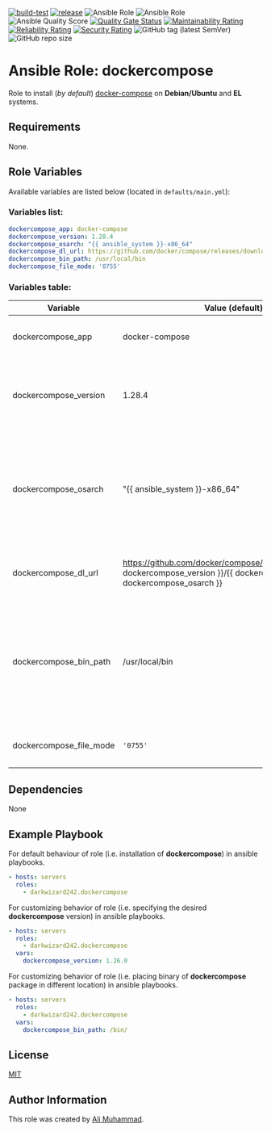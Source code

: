 [![build-test](https://github.com/darkwizard242/ansible-role-dockercompose/workflows/build-and-test/badge.svg?branch=master)](https://github.com/darkwizard242/ansible-role-dockercompose/actions?query=workflow%3Abuild-and-test) [![release](https://github.com/darkwizard242/ansible-role-dockercompose/workflows/release/badge.svg)](https://github.com/darkwizard242/ansible-role-dockercompose/actions?query=workflow%3Arelease) ![Ansible Role](https://img.shields.io/ansible/role/47543?color=dark%20green%20) ![Ansible Role](https://img.shields.io/ansible/role/d/47543?label=role%20downloads) ![Ansible Quality Score](https://img.shields.io/ansible/quality/47543?label=ansible%20quality%20score) [![Quality Gate Status](https://sonarcloud.io/api/project_badges/measure?project=ansible-role-dockercompose&metric=alert_status)](https://sonarcloud.io/dashboard?id=ansible-role-dockercompose) [![Maintainability Rating](https://sonarcloud.io/api/project_badges/measure?project=ansible-role-dockercompose&metric=sqale_rating)](https://sonarcloud.io/dashboard?id=ansible-role-dockercompose) [![Reliability Rating](https://sonarcloud.io/api/project_badges/measure?project=ansible-role-dockercompose&metric=reliability_rating)](https://sonarcloud.io/dashboard?id=ansible-role-dockercompose) [![Security Rating](https://sonarcloud.io/api/project_badges/measure?project=ansible-role-dockercompose&metric=security_rating)](https://sonarcloud.io/dashboard?id=ansible-role-dockercompose) ![GitHub tag (latest SemVer)](https://img.shields.io/github/tag/darkwizard242/ansible-role-dockercompose?label=release) ![GitHub repo size](https://img.shields.io/github/repo-size/darkwizard242/ansible-role-dockercompose?color=orange&style=flat-square)

# Ansible Role: dockercompose

Role to install (_by default_) [docker-compose](https://github.com/docker/compose/) on **Debian/Ubuntu** and **EL** systems.

## Requirements

None.

## Role Variables

Available variables are listed below (located in `defaults/main.yml`):

### Variables list:

```yaml
dockercompose_app: docker-compose
dockercompose_version: 1.28.4
dockercompose_osarch: "{{ ansible_system }}-x86_64"
dockercompose_dl_url: https://github.com/docker/compose/releases/download/{{ dockercompose_version }}/{{ dockercompose_app }}-{{ dockercompose_osarch }}
dockercompose_bin_path: /usr/local/bin
dockercompose_file_mode: '0755'
```

### Variables table:

Variable                | Value (default)                                                                                                                      | Description
----------------------- | ------------------------------------------------------------------------------------------------------------------------------------ | ----------------------------------------------------------------------------------------------------------------------------------------------------------------
dockercompose_app       | docker-compose                                                                                                                       | Defines the app to install i.e. **docker-compose**
dockercompose_version   | 1.28.4                                                                                                                               | Defined to dynamically fetch the desired version to install. Defaults to: **1.28.4**
dockercompose_osarch    | "{{ ansible_system }}-x86_64"                                                                                                        | Defines os architecture. Used for obtaining the correct type of binaries based on OS System Architecture. Defaults to: **"{{ ansible_system }}-x86_64"**
dockercompose_dl_url    | <https://github.com/docker/compose/releases/download/{{> dockercompose_version }}/{{ dockercompose_app }}-{{ dockercompose_osarch }} | Defines URL to download the docker-compose binary from.
dockercompose_bin_path  | /usr/local/bin                                                                                                                       | Defined to dynamically set the appropriate path to store docker-compose binary into. Defaults to (as generally available on any user's PATH): **/usr/local/bin**
dockercompose_file_mode | `'0755'`                                                                                                                             | Mode for the binary file of docker-compose.

## Dependencies

None

## Example Playbook

For default behaviour of role (i.e. installation of **dockercompose**) in ansible playbooks.

```yaml
- hosts: servers
  roles:
    - darkwizard242.dockercompose
```

For customizing behavior of role (i.e. specifying the desired **dockercompose** version) in ansible playbooks.

```yaml
- hosts: servers
  roles:
    - darkwizard242.dockercompose
  vars:
    dockercompose_version: 1.26.0
```

For customizing behavior of role (i.e. placing binary of **dockercompose** package in different location) in ansible playbooks.

```yaml
- hosts: servers
  roles:
    - darkwizard242.dockercompose
  vars:
    dockercompose_bin_path: /bin/
```

## License

[MIT](https://github.com/darkwizard242/ansible-role-dockercompose/blob/master/LICENSE)

## Author Information

This role was created by [Ali Muhammad](https://www.linkedin.com/in/ali-muhammad-759791130/).
